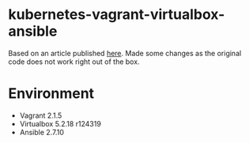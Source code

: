 # kubernetes-vagrant-virtualbox-ansible

Based on an article published [here](https://kubernetes.io/blog/2019/03/15/kubernetes-setup-using-ansible-and-vagrant!). Made some changes as the original code does not work right out of the box.

# Environment
- Vagrant 2.1.5
- Virtualbox 5.2.18 r124319
- Ansible 2.7.10
